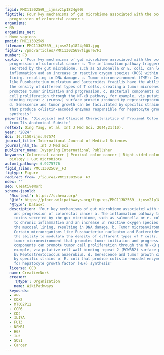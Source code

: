 ```yaml
---
figid: PMC11302569__ijmsv21p1824g003
figtitle: Four key mechanisms of gut microbiome associated with the occurrence and
  progression of colorectal cancer a
organisms:
- NA
organisms_ner:
- Homo sapiens
pmcid: PMC11302569
filename: PMC11302569__ijmsv21p1824g003.jpg
figlink: /pmc/articles/PMC11302569/figure/F3
number: F3
caption: 'Four key mechanisms of gut microbiome associated with the occurrence and
  progression of colorectal cancer a. The inflammation pathway triggered by toxins
  secreted by the gut microbiome, such as Salmonella or E. coli, can lead to chronic
  inflammation and an increase in reactive oxygen species (ROS) within the mucosal
  lining, resulting in DNA damage. b. Tumor microenvironment (TME): Certain microorganisms
  like Fusobacterium nucleatum and Bacteroides fragilis have the ability to modulate
  the density of different types of T cells, creating a tumor microenvironment that
  promotes tumor initiation and progression. c. Bacterial components can promote tumor
  cell proliferation through the NF-κB pathway, for example, via putative cell wall
  binding repeat 2 (PCWBR2) surface protein produced by Peptostreptococcus anaerobius.
  d. Senescence and tumor growth can be facilitated by specific strains of E. coli
  that produce colistin-encoded enzymes responsible for hepatocyte growth factor (HGF)
  synthesis'
papertitle: 'Biological and Clinical Characteristics of Proximal Colon Cancer: Far
  from Its Anatomical Subsite'
reftext: Qing Yang, et al. Int J Med Sci. 2024;21(10).
year: '2024'
doi: 10.7150/ijms.97574
journal_title: International Journal of Medical Sciences
journal_nlm_ta: Int J Med Sci
publisher_name: Ivyspring International Publisher
keywords: Colorectal cancer | Proximal colon cancer | Right-sided colon cancer | Tumor
  biology | Gut microbiota
automl_pathway: 0.9275776
figid_alias: PMC11302569__F3
figtype: Figure
redirect_from: /figures/PMC11302569__F3
ndex: ''
seo: CreativeWork
schema-jsonld:
  '@context': https://schema.org/
  '@id': https://pfocr.wikipathways.org/figures/PMC11302569__ijmsv21p1824g003.html
  '@type': Dataset
  description: 'Four key mechanisms of gut microbiome associated with the occurrence
    and progression of colorectal cancer a. The inflammation pathway triggered by
    toxins secreted by the gut microbiome, such as Salmonella or E. coli, can lead
    to chronic inflammation and an increase in reactive oxygen species (ROS) within
    the mucosal lining, resulting in DNA damage. b. Tumor microenvironment (TME):
    Certain microorganisms like Fusobacterium nucleatum and Bacteroides fragilis have
    the ability to modulate the density of different types of T cells, creating a
    tumor microenvironment that promotes tumor initiation and progression. c. Bacterial
    components can promote tumor cell proliferation through the NF-κB pathway, for
    example, via putative cell wall binding repeat 2 (PCWBR2) surface protein produced
    by Peptostreptococcus anaerobius. d. Senescence and tumor growth can be facilitated
    by specific strains of E. coli that produce colistin-encoded enzymes responsible
    for hepatocyte growth factor (HGF) synthesis'
  license: CC0
  name: CreativeWork
  creator:
    '@type': Organization
    name: WikiPathways
  keywords:
  - APP
  - COX2
  - MTCO2P12
  - CCR6
  - CD4
  - IL17A
  - FUT3
  - NFKB1
  - HGF
  - IL6
  - SOS1
  - Cancer
---
```

